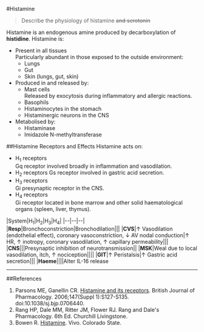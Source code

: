 #Histamine

> Describe the physiology of histamine ~~and serotonin~~

Histamine is an endogenous amine produced by decarboxylation of **histidine**. Histamine is:
* Present in all tissues  
Particularly abundant in those exposed to the outside environment:
    * Lungs
    * Gut
    * Skin (lungs, gut, skin)
* Produced in and released by:
    * Mast cells  
    Released by exocytosis during inflammatory and allergic reactions.
    * Basophils
    * Histaminocytes in the stomach
    * Histaminergic neurons in the CNS
* Metabolised by:
    * Histaminase
    * Imidazole N-methyltransferase
    
##Histamine Receptors and Effects
Histamine acts on:
* H<sub>1</sub> receptors  
Gq receptor involved broadly in inflammation and vasodilation.
* H<sub>2</sub> receptors
Gs receptor involved in gastric acid secretion.
* H<sub>3</sub> receptors  
Gi presynaptic receptor in the CNS.
* H<sub>4</sub> receptors  
Gi receptor located in bone marrow and other solid haematological organs (spleen, liver, thymus).

|System|H<sub>1</sub>|H<sub>2</sub>|H<sub>3</sub>|H<sub>4</sub>|
|--|--|--|
|**Resp**|Bronchoconstriction|Bronchodilation|||
|**CVS**|↑ Vasodilation (endothelial effect), coronary vasoconstriction, ↓ AV nodal conduction|↑ HR, ↑ inotropy, coronary vasodilation, ↑ capillary permeability|||
|**CNS**|||Presynaptic inhibition of neurotransmission||
|**MSK**|Weal due to local vasodilation, itch, ↑ nociception||||
|**GIT**|↑ Peristalsis|↑ Gastric acid secretion|||
|**Haeme**||||Alter IL-16 release

---

##References
1. Parsons ME, Ganellin CR. [Histamine and its receptors](https://www.ncbi.nlm.nih.gov/pmc/articles/PMC1760721/). British Journal of Pharmacology. 2006;147(Suppl 1):S127-S135. doi:10.1038/sj.bjp.0706440.
2. Rang HP, Dale MM, Ritter JM, Flower RJ. Rang and Dale's Pharmacology. 6th Ed. Churchill Livingstone.
3. Bowen R. [Histamine](http://www.vivo.colostate.edu/hbooks/pathphys/endocrine/otherendo/histamine.html). Vivo. Colorado State.
